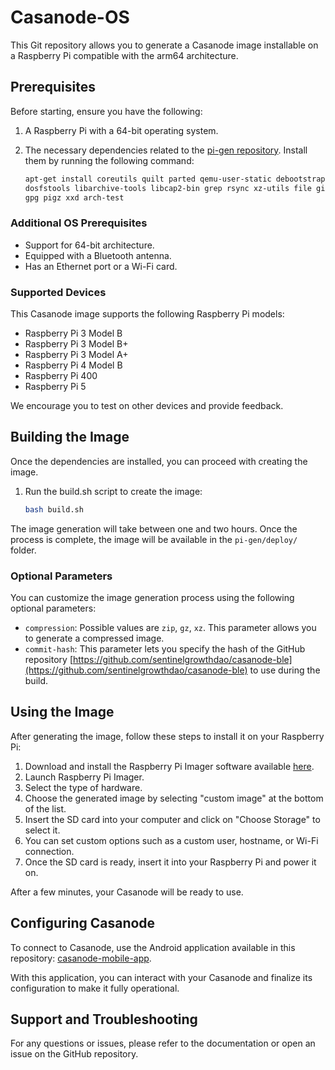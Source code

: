 # Casanode-OS

This Git repository allows you to generate a Casanode image installable on a Raspberry Pi compatible with the arm64 architecture.

## Prerequisites

Before starting, ensure you have the following:

1. A Raspberry Pi with a 64-bit operating system.
2. The necessary dependencies related to the [pi-gen repository](https://github.com/RPi-Distro/pi-gen). Install them by running the following command:

	```bash
	apt-get install coreutils quilt parted qemu-user-static debootstrap zerofree zip \
	dosfstools libarchive-tools libcap2-bin grep rsync xz-utils file git curl bc \
	gpg pigz xxd arch-test
	```

### Additional OS Prerequisites

- Support for 64-bit architecture.
- Equipped with a Bluetooth antenna.
- Has an Ethernet port or a Wi-Fi card.

### Supported Devices

This Casanode image supports the following Raspberry Pi models:

- Raspberry Pi 3 Model B
- Raspberry Pi 3 Model B+
- Raspberry Pi 3 Model A+
- Raspberry Pi 4 Model B
- Raspberry Pi 400
- Raspberry Pi 5

We encourage you to test on other devices and provide feedback.

## Building the Image

Once the dependencies are installed, you can proceed with creating the image.

1. Run the build.sh script to create the image:

	```bash
	bash build.sh
	```

The image generation will take between one and two hours. Once the process is complete, the image will be available in the `pi-gen/deploy/` folder.

### Optional Parameters

You can customize the image generation process using the following optional parameters:

- `compression`: Possible values are `zip`, `gz`, `xz`. This parameter allows you to generate a compressed image.
- `commit-hash`: This parameter lets you specify the hash of the GitHub repository [https://github.com/sentinelgrowthdao/casanode-ble](https://github.com/sentinelgrowthdao/casanode-ble) to use during the build.

## Using the Image

After generating the image, follow these steps to install it on your Raspberry Pi:

1. Download and install the Raspberry Pi Imager software available [here](https://www.raspberrypi.com/software/).
2. Launch Raspberry Pi Imager.
3. Select the type of hardware.
4. Choose the generated image by selecting "custom image" at the bottom of the list.
5. Insert the SD card into your computer and click on "Choose Storage" to select it.
6. You can set custom options such as a custom user, hostname, or Wi-Fi connection.
7. Once the SD card is ready, insert it into your Raspberry Pi and power it on.

After a few minutes, your Casanode will be ready to use.

## Configuring Casanode

To connect to Casanode, use the Android application available in this repository: [casanode-mobile-app](https://github.com/sentinelgrowthdao/casanode-mobile-app).

With this application, you can interact with your Casanode and finalize its configuration to make it fully operational.

## Support and Troubleshooting

For any questions or issues, please refer to the documentation or open an issue on the GitHub repository.